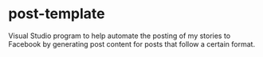 # post-template
Visual Studio program to help automate the posting of my stories to Facebook by generating post content for posts that follow a certain format.
